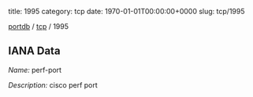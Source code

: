 title: 1995
category: tcp
date: 1970-01-01T00:00:00+0000
slug: tcp/1995

[portdb](/) / [tcp](/category/tcp.html) / 1995


## IANA Data

_Name:_ perf-port

_Description:_ cisco perf port

